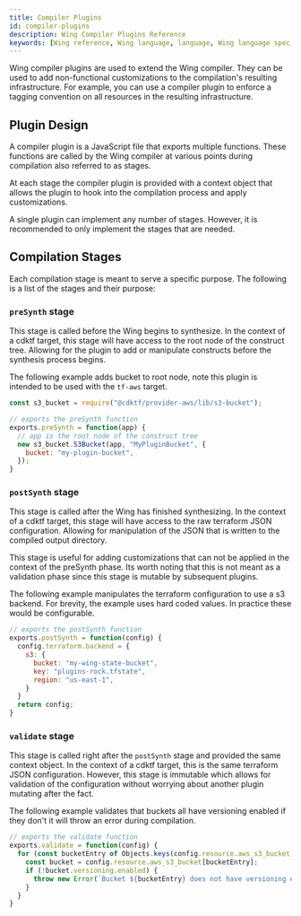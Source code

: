 ```yaml
---
title: Compiler Plugins
id: compiler-plugins
description: Wing Compiler Plugins Reference
keywords: [Wing reference, Wing language, language, Wing language spec, Wing programming language, compiler plugins]
---
```


Wing compiler plugins are used to extend the Wing compiler. They can be used to add non-functional customizations to the compilation's resulting infrastructure. For example, you can use a compiler plugin to enforce a tagging convention on all resources in the resulting infrastructure.

## Plugin Design

A compiler plugin is a JavaScript file that exports multiple functions. These functions are called by the Wing compiler at various points during compilation also referred to as stages.

At each stage the compiler plugin is provided with a context object that allows the plugin to hook into the compilation process and apply customizations.

A single plugin can implement any number of stages. However, it is recommended to only implement the stages that are needed.

## Compilation Stages

Each compilation stage is meant to serve a specific purpose. The following is a list of the stages and their purpose:

### `preSynth` stage

This stage is called before the Wing begins to synthesize. In the context of a cdktf target, this stage will have access to the root node of the construct tree. Allowing for the plugin to add or manipulate constructs before the synthesis process begins.

The following example adds bucket to root node, note this plugin is intended to be used with the `tf-aws` target.
```js
const s3_bucket = require("@cdktf/provider-aws/lib/s3-bucket");

// exports the preSynth function
exports.preSynth = function(app) {
  // app is the root node of the construct tree
  new s3_bucket.S3Bucket(app, "MyPluginBucket", {
    bucket: "my-plugin-bucket",
  });
}
```

### `postSynth` stage

This stage is called after the Wing has finished synthesizing. In the context of a cdktf target, this stage will have access to the raw terraform JSON configuration. Allowing for manipulation of the JSON that is written to the compiled output directory.

This stage is useful for adding customizations that can not be applied in the context of the preSynth phase. Its worth noting that this is not meant as a validation phase since this stage is mutable by subsequent plugins.

The following example manipulates the terraform configuration to use a s3 backend. For brevity, the example uses hard coded values. In practice these would be configurable.
```js
// exports the postSynth function
exports.postSynth = function(config) {
  config.terraform.backend = {
    s3: {
      bucket: "my-wing-state-bucket",
      key: "plugins-rock.tfstate",
      region: "us-east-1",
    }  
  }
  return config;
}
```

### `validate` stage

This stage is called right after the `postSynth` stage and provided the same context object. In the context of a cdktf target, this is the same terraform JSON configuration. However, this stage is immutable which allows for validation of the configuration without worrying about another plugin mutating after the fact.

The following example validates that buckets all have versioning enabled if they don't it will throw an error during compilation.
```js
// exports the validate function
exports.validate = function(config) {
  for (const bucketEntry of Objects.keys(config.resource.aws_s3_bucket)) {
    const bucket = config.resource.aws_s3_bucket[bucketEntry];
    if (!bucket.versioning.enabled) {
      throw new Error(`Bucket ${bucketEntry} does not have versioning enabled`);
    }
  }
}
```

